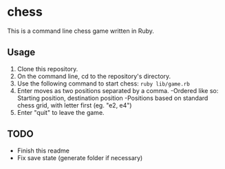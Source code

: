 # chess

This is a command line chess game written in Ruby.

## Usage

1. Clone this repository.
2. On the command line, cd to the repository's directory.
3. Use the following command to start chess: ```ruby lib/game.rb```
4. Enter moves as two positions separated by a comma.
  -Ordered like so: Starting position, destination position
  -Positions based on standard chess grid, with letter first (eg. "e2, e4")
5. Enter "quit" to leave the game.

## TODO

* Finish this readme
* Fix save state (generate folder if necessary)
